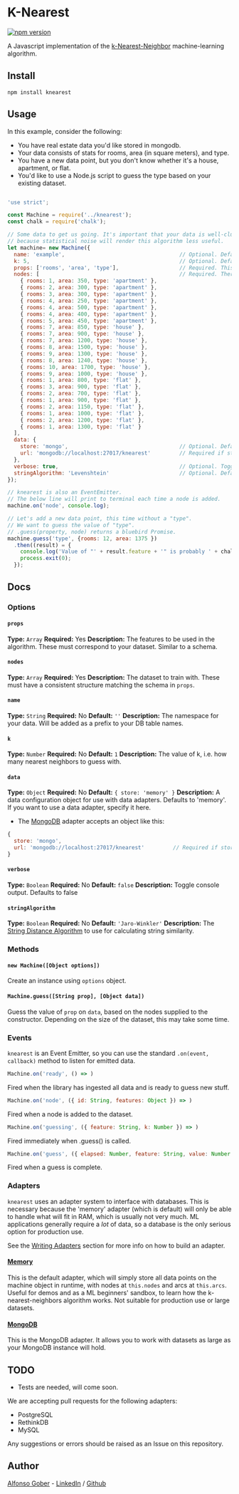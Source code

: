 # K-Nearest
[![npm version](https://badge.fury.io/js/knearest.svg)](https://badge.fury.io/js/knearest)  

A Javascript implementation of the [k-Nearest-Neighbor](https://www.youtube.com/watch?v=UqYde-LULfs) machine-learning algorithm.

## Install

```
npm install knearest
```

## Usage

In this example, consider the following:

* You have real estate data you'd like stored in mongodb.
* Your data consists of stats for rooms, area (in square meters), and type.
* You have a new data point, but you don't know whether it's a house, apartment, or flat.
* You'd like to use a Node.js script to guess the type based on your existing dataset.

```Javascript

'use strict';

const Machine = require('../knearest');
const chalk = require('chalk');

// Some data to get us going. It's important that your data is well-clustered,
// because statistical noise will render this algorithm less useful.
let machine= new Machine({
  name: 'example',                                    // Optional. Defaults to ''
  k: 5,                                               // Optional. Defaults to 1.
  props: ['rooms', 'area', 'type'],                   // Required. This is the schema of your dataset. All nodes will be checked against this.
  nodes: [                                            // Required. There must be some data to seed the AI's knowledge
    { rooms: 1, area: 350, type: 'apartment' },
    { rooms: 2, area: 300, type: 'apartment' },
    { rooms: 3, area: 300, type: 'apartment' },
    { rooms: 4, area: 250, type: 'apartment' },
    { rooms: 4, area: 500, type: 'apartment' },
    { rooms: 4, area: 400, type: 'apartment' },
    { rooms: 5, area: 450, type: 'apartment' },
    { rooms: 7, area: 850, type: 'house' },
    { rooms: 7, area: 900, type: 'house' },
    { rooms: 7, area: 1200, type: 'house' },
    { rooms: 8, area: 1500, type: 'house' },
    { rooms: 9, area: 1300, type: 'house' },
    { rooms: 8, area: 1240, type: 'house' },
    { rooms: 10, area: 1700, type: 'house' },
    { rooms: 9, area: 1000, type: 'house' },
    { rooms: 1, area: 800, type: 'flat' },
    { rooms: 3, area: 900, type: 'flat' },
    { rooms: 2, area: 700, type: 'flat' },
    { rooms: 1, area: 900, type: 'flat' },
    { rooms: 2, area: 1150, type: 'flat' },
    { rooms: 1, area: 1000, type: 'flat' },
    { rooms: 2, area: 1200, type: 'flat' },
    { rooms: 1, area: 1300, type: 'flat' }
  ],
  data: {
    store: 'mongo',                                   // Optional. Defaults to 'memory'
    url: 'mongodb://localhost:27017/knearest'         // Required if store = 'mongo'
  },
  verbose: true,                                      // Optional. Toggle console output. Defaults to false
  stringAlgorithm: 'Levenshtein'                      // Optional. Defaults to 'Jaro-Winkler'
});

// knearest is also an EventEmitter.
// The below line will print to terminal each time a node is added.
machine.on('node', console.log);

// Let's add a new data point, this time without a "type".
// We want to guess the value of "type".
// .guess(property, node) returns a bluebird Promise.
machine.guess('type', {rooms: 12, area: 1375 })
  .then((result) = {
    console.log('Value of "' + result.feature + '" is probably ' + chalk.green(result.value) + ' ('+result.elapsed+'ms)');
    process.exit(0);
  });

```

## Docs

### Options

#### `props`
**Type:** `Array`
**Required:** Yes
**Description:** The features to be used in the algorithm. These must correspond to your dataset. Similar to a schema.

#### `nodes`
**Type:** `Array`
**Required:** Yes
**Description:** The dataset to train with. These must have a consistent structure matching the schema in `props`.

#### `name`
**Type:** `String`
**Required:** No
**Default:** `''`
**Description:** The namespace for your data. Will be added as a prefix to your DB table names.

#### `k`
**Type:** `Number`
**Required:** No
**Default:** `1`
**Description:** The value of k, i.e. how many nearest neighbors to guess with.

#### `data`
**Type:** `Object`
**Required:** No
**Default:** `{ store: 'memory' }`
**Description:** A data configuration object for use with data adapters. Defaults to 'memory'.  
If you want to use a data adapter, specify it here.

* The [MongoDB](/adapters/mongo.js) adapter accepts an object like this:
```Javascript
{
  store: 'mongo',                                   
  url: 'mongodb://localhost:27017/knearest'         // Required if store = 'mongo'
}
```

#### `verbose`
**Type:** `Boolean`
**Required:** No
**Default:** `false`
**Description:** Toggle console output. Defaults to false

#### `stringAlgorithm`
**Type:** `Boolean`
**Required:** No
**Default:** `'Jaro-Winkler'`
**Description:** The [String Distance Algorithm](http://www.joyofdata.de/blog/comparison-of-string-distance-algorithms/) to use for calculating string similarity.

### Methods

#### `new Machine([Object options])`
Create an instance using `options` object.

#### `Machine.guess([String prop], [Object data])`
Guess the value of `prop` on `data`, based on the nodes supplied to the constructor. Depending on the size of the dataset, this may take some time.

### Events

`knearest` is an Event Emitter, so you can use the standard `.on(event, callback)` method to listen for emitted data.

```Javascript
Machine.on('ready', () => )
```
Fired when the library has ingested all data and is ready to guess new stuff.

```Javascript
Machine.on('node', ({ id: String, features: Object }) => )
```
Fired when a node is added to the dataset.  

```Javascript
Machine.on('guessing', ({ feature: String, k: Number }) => )
```
Fired immediately when .guess() is called.  

```Javascript
Machine.on('guess', ({ elapsed: Number, feature: String, value: Number }) => )
```
Fired when a guess is complete.

### Adapters

`knearest` uses an adapter system to interface with databases. This is necessary because the 'memory' adapter (which is default) will only be able to handle what will fit in RAM, which is usually not very much. ML applications generally require a _lot_ of data, so a database is the only serious option for production use.

See the [Writing Adapters](/adapters/writing-adapters.md) section for more info on how to build an adapter.

#### [Memory](/adapters/memory.js)

This is the default adapter, which will simply store all data points on the machine object in runtime, with nodes at `this.nodes` and arcs at `this.arcs`. Useful for demos and as a ML beginners' sandbox, to learn how the k-nearest-neighbors algorithm works. Not suitable for production use or large datasets.

#### [MongoDB](/adapters/mongo.js)

This is the MongoDB adapter. It allows you to work with datasets as large as your MongoDB instance will hold.

## TODO

* Tests are needed, will come soon.

We are accepting pull requests for the following adapters:

* PostgreSQL
* RethinkDB
* MySQL

Any suggestions or errors should be raised as an Issue on this repository.

## Author

[Alfonso Gober](mailto:alfonso@merciba.com) - [LinkedIn](https://www.linkedin.com/in/alfonsogober) / [Github](https://github.com/alfonsogoberjr)
